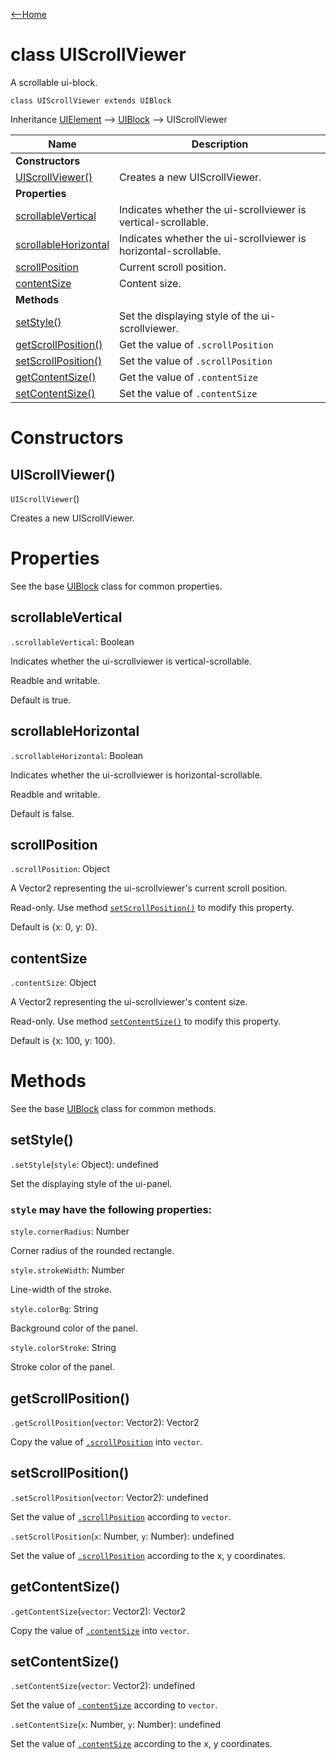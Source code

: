 [<--Home](index.html)

# class UIScrollViewer

A scrollable ui-block.

`class UIScrollViewer extends UIBlock`

Inheritance [UIElement](UIElement.html) --> [UIBlock](UIBlock.html) --> UIScrollViewer

| Name                                                          | Description                                                    |
| --------------------------------------------------------------| -------------------------------------------------------------- |
| **Constructors**                                              |                                                                |
| [UIScrollViewer()](#uiscrollviewer)                           | Creates a new UIScrollViewer.                                  |
| **Properties**                                                |                                                                |
| [scrollableVertical](#scrollablevertical)                     | Indicates whether the ui-scrollviewer is vertical-scrollable.  |
| [scrollableHorizontal](#scrollablehorizontal)                 | Indicates whether the ui-scrollviewer is horizontal-scrollable.|
| [scrollPosition](#scrollposition)                             | Current scroll position.                                       |
| [contentSize](#contentsize)                                   | Content size.                                                  |
| **Methods**                                                   |                                                                |
| [setStyle()](#setstyle)                                       | Set the displaying style of the ui-scrollviewer.               |
| [getScrollPosition()](#getscrollposition)                     | Get the value of `.scrollPosition`                             |
| [setScrollPosition()](#setscrollposition)                     | Set the value of `.scrollPosition`                             |
| [getContentSize()](#getcontentsize)                           | Get the value of `.contentSize`                                |
| [setContentSize()](#setcontentsize)                           | Set the value of `.contentSize`                                |


# Constructors

## UIScrollViewer()

`UIScrollViewer`()

Creates a new UIScrollViewer. 

# Properties

See the base [UIBlock](UIBlock.html#properties) class for common properties.

## scrollableVertical

`.scrollableVertical`: Boolean 

Indicates whether the ui-scrollviewer is vertical-scrollable.

Readble and writable.

Default is true.

## scrollableHorizontal

`.scrollableHorizontal`: Boolean

Indicates whether the ui-scrollviewer is horizontal-scrollable.

Readble and writable.

Default is false.

## scrollPosition

`.scrollPosition`: Object

A Vector2 representing the ui-scrollviewer's current scroll position.

Read-only. Use method [`setScrollPosition()`](#setscrollposition) to modify this property.

Default is {x: 0, y: 0}.

## contentSize

`.contentSize`: Object

A Vector2 representing the ui-scrollviewer's content size.

Read-only. Use method [`setContentSize()`](#setcontentsize) to modify this property.

Default is {x: 100, y: 100}.

# Methods

See the base [UIBlock](UIBlock.html#methods) class for common methods.

## setStyle()

`.setStyle`(`style`: Object): undefined

Set the displaying style of the ui-panel.

### `style` may have the following properties:

`style.cornerRadius`: Number

Corner radius of the rounded rectangle.

`style.strokeWidth`: Number

Line-width of the stroke.

`style.colorBg`: String

Background color of the panel.

`style.colorStroke`: String

Stroke color of the panel.

## getScrollPosition()

`.getScrollPosition`(`vector`: Vector2): Vector2

Copy the value of [`.scrollPosition`](#scrollposition) into `vector`.

## setScrollPosition()

`.setScrollPosition`(`vector`: Vector2): undefined

Set the value of [`.scrollPosition`](#scrollposition) according to `vector`.

`.setScrollPosition`(`x`: Number, `y`: Number): undefined

Set the value of [`.scrollPosition`](#scrollposition) according to the x, y coordinates.

## getContentSize()

`.getContentSize`(`vector`: Vector2): Vector2

Copy the value of [`.contentSize`](#contentsize) into `vector`.

## setContentSize()

`.setContentSize`(`vector`: Vector2): undefined

Set the value of [`.contentSize`](#contentsize) according to `vector`.

`.setContentSize`(`x`: Number, `y`: Number): undefined

Set the value of [`.contentSize`](#contentsize) according to the x, y coordinates.